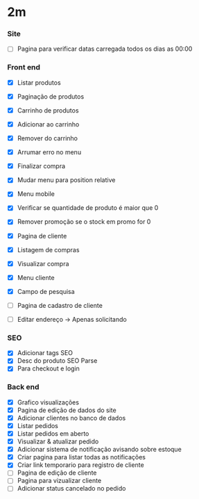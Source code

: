 # 2m

### Site
- [ ] Pagina para verificar datas carregada todos os dias as 00:00

### Front end

- [X] Listar produtos
- [X] Paginação de produtos
- [X] Carrinho de produtos
- [X] Adicionar ao carrinho
- [X] Remover do carrinho
- [X] Arrumar erro no menu
- [X] Finalizar compra
- [X] Mudar menu para position relative
- [X] Menu mobile
- [X] Verificar se quantidade de produto é maior que 0
- [X] Remover promoção se o stock em promo for 0
- [X] Pagina de cliente
- [X] Listagem de compras
- [X] Visualizar compra
- [X] Menu cliente
- [X] Campo de pesquisa
- [ ] Pagina de cadastro de cliente

- [ ] Editar endereço -> Apenas solicitando

### SEO

- [X] Adicionar tags SEO
- [X] Desc do produto SEO Parse
- [X] Para checkout e login

### Back end

- [X] Grafico visualizações
- [X] Pagina de edição de dados do site
- [X] Adicionar clientes no banco de dados
- [X] Listar pedidos
- [X] Listar pedidos em aberto
- [X] Visualizar & atualizar pedido
- [X] Adicionar sistema de notificação avisando sobre estoque
- [X] Criar pagina para listar todas as notificações
- [X] Criar link temporario para registro de cliente
- [ ] Pagina de edição de cliente
- [ ] Pagina para vizualizar cliente
- [ ] Adicionar status cancelado no pedido